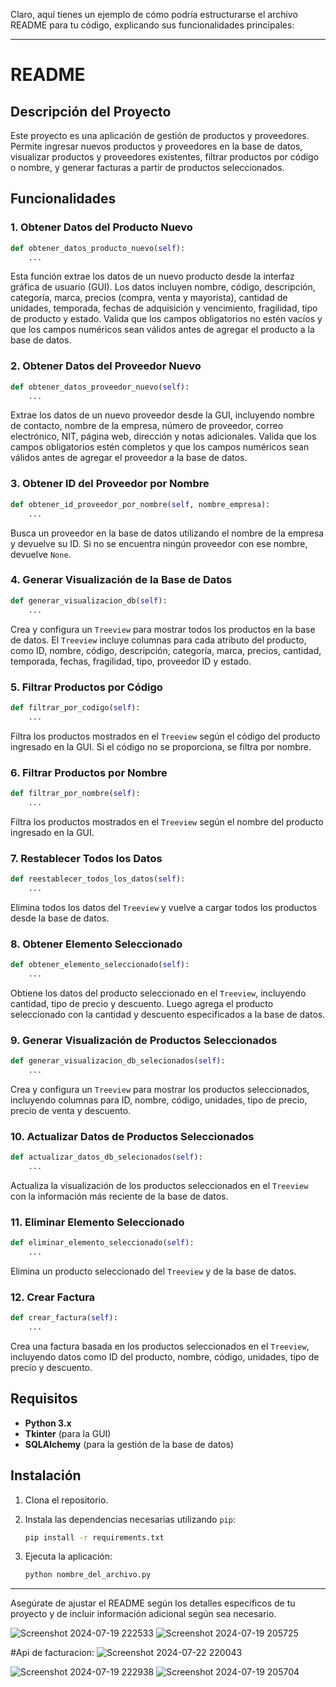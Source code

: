 Claro, aquí tienes un ejemplo de cómo podría estructurarse el archivo README para tu código, explicando sus funcionalidades principales:

---

# README

## Descripción del Proyecto

Este proyecto es una aplicación de gestión de productos y proveedores. Permite ingresar nuevos productos y proveedores en la base de datos, visualizar productos y proveedores existentes, filtrar productos por código o nombre, y generar facturas a partir de productos seleccionados.

## Funcionalidades

### 1. **Obtener Datos del Producto Nuevo**

```python
def obtener_datos_producto_nuevo(self):
    ...
```

Esta función extrae los datos de un nuevo producto desde la interfaz gráfica de usuario (GUI). Los datos incluyen nombre, código, descripción, categoría, marca, precios (compra, venta y mayorista), cantidad de unidades, temporada, fechas de adquisición y vencimiento, fragilidad, tipo de producto y estado. Valida que los campos obligatorios no estén vacíos y que los campos numéricos sean válidos antes de agregar el producto a la base de datos.

### 2. **Obtener Datos del Proveedor Nuevo**

```python
def obtener_datos_proveedor_nuevo(self):
    ...
```

Extrae los datos de un nuevo proveedor desde la GUI, incluyendo nombre de contacto, nombre de la empresa, número de proveedor, correo electrónico, NIT, página web, dirección y notas adicionales. Valida que los campos obligatorios estén completos y que los campos numéricos sean válidos antes de agregar el proveedor a la base de datos.

### 3. **Obtener ID del Proveedor por Nombre**

```python
def obtener_id_proveedor_por_nombre(self, nombre_empresa):
    ...
```

Busca un proveedor en la base de datos utilizando el nombre de la empresa y devuelve su ID. Si no se encuentra ningún proveedor con ese nombre, devuelve `None`.

### 4. **Generar Visualización de la Base de Datos**

```python
def generar_visualizacion_db(self):
    ...
```

Crea y configura un `Treeview` para mostrar todos los productos en la base de datos. El `Treeview` incluye columnas para cada atributo del producto, como ID, nombre, código, descripción, categoría, marca, precios, cantidad, temporada, fechas, fragilidad, tipo, proveedor ID y estado.

### 5. **Filtrar Productos por Código**

```python
def filtrar_por_codigo(self):
    ...
```

Filtra los productos mostrados en el `Treeview` según el código del producto ingresado en la GUI. Si el código no se proporciona, se filtra por nombre.

### 6. **Filtrar Productos por Nombre**

```python
def filtrar_por_nombre(self):
    ...
```

Filtra los productos mostrados en el `Treeview` según el nombre del producto ingresado en la GUI.

### 7. **Restablecer Todos los Datos**

```python
def reestablecer_todos_los_datos(self):
    ...
```

Elimina todos los datos del `Treeview` y vuelve a cargar todos los productos desde la base de datos.

### 8. **Obtener Elemento Seleccionado**

```python
def obtener_elemento_seleccionado(self):
    ...
```

Obtiene los datos del producto seleccionado en el `Treeview`, incluyendo cantidad, tipo de precio y descuento. Luego agrega el producto seleccionado con la cantidad y descuento especificados a la base de datos.

### 9. **Generar Visualización de Productos Seleccionados**

```python
def generar_visualizacion_db_selecionados(self):
    ...
```

Crea y configura un `Treeview` para mostrar los productos seleccionados, incluyendo columnas para ID, nombre, código, unidades, tipo de precio, precio de venta y descuento.

### 10. **Actualizar Datos de Productos Seleccionados**

```python
def actualizar_datos_db_selecionados(self):
    ...
```

Actualiza la visualización de los productos seleccionados en el `Treeview` con la información más reciente de la base de datos.

### 11. **Eliminar Elemento Seleccionado**

```python
def eliminar_elemento_seleccionado(self):
    ...
```

Elimina un producto seleccionado del `Treeview` y de la base de datos.

### 12. **Crear Factura**

```python
def crear_factura(self):
    ...
```

Crea una factura basada en los productos seleccionados en el `Treeview`, incluyendo datos como ID del producto, nombre, código, unidades, tipo de precio y descuento.

## Requisitos

- **Python 3.x**
- **Tkinter** (para la GUI)
- **SQLAlchemy** (para la gestión de la base de datos)

## Instalación

1. Clona el repositorio.
2. Instala las dependencias necesarias utilizando `pip`:

    ```bash
    pip install -r requirements.txt
    ```

3. Ejecuta la aplicación:

    ```bash
    python nombre_del_archivo.py
    ```

---

Asegúrate de ajustar el README según los detalles específicos de tu proyecto y de incluir información adicional según sea necesario.


![Screenshot 2024-07-19 222533](https://github.com/user-attachments/assets/5bafdd49-2ca3-4cd4-ba78-f1a8572afa50)
![Screenshot 2024-07-19 205725](https://github.com/user-attachments/assets/7c2543c0-e88e-4488-a224-21a44a26dfe4)

#Api de facturacion:
![Screenshot 2024-07-22 220043](https://github.com/user-attachments/assets/05b0239e-d7cd-4488-9d38-3d80eb615a64)


![Screenshot 2024-07-19 222938](https://github.com/user-attachments/assets/6c652b5a-6d39-48d9-816a-b8788b2f000f)
![Screenshot 2024-07-19 205704](https://github.com/user-attachments/assets/294ca543-4fd4-4bc0-8174-3678b511e73b)
